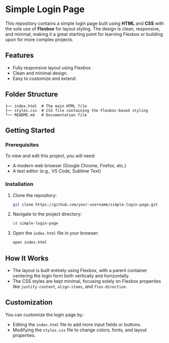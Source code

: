 # Simple Login Page

This repository contains a simple login page built using **HTML** and **CSS** with the sole use of **Flexbox** for layout styling. The design is clean, responsive, and minimal, making it a great starting point for learning Flexbox or building upon for more complex projects.

## Features
- Fully responsive layout using Flexbox.
- Clean and minimal design.
- Easy to customize and extend.

## Folder Structure
```
├── index.html  # The main HTML file
├── styles.css  # CSS file containing the Flexbox-based styling
└── README.md   # Documentation file
```

## Getting Started

### Prerequisites
To view and edit this project, you will need:
- A modern web browser (Google Chrome, Firefox, etc.)
- A text editor (e.g., VS Code, Sublime Text)

### Installation
1. Clone the repository:
   ```bash
   git clone https://github.com/your-username/simple-login-page.git
   ```
2. Navigate to the project directory:
   ```bash
   cd simple-login-page
   ```
3. Open the `index.html` file in your browser:
   ```bash
   open index.html
   ```

## How It Works
- The layout is built entirely using Flexbox, with a parent container centering the login form both vertically and horizontally.
- The CSS styles are kept minimal, focusing solely on Flexbox properties like `justify-content`, `align-items`, and `flex-direction`.

## Customization
You can customize the login page by:
- Editing the `index.html` file to add more input fields or buttons.
- Modifying the `styles.css` file to change colors, fonts, and layout properties.



